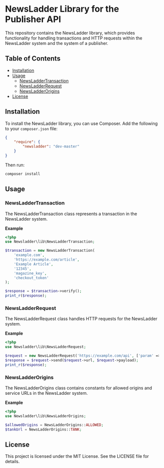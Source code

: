 # NewsLadder Library for the Publisher API

This repository contains the NewsLadder library, which provides functionality for handling transactions and HTTP requests within the NewsLadder system and the system of a publisher.

## Table of Contents

- [Installation](#installation)
- [Usage](#usage)
  - [NewsLadderTransaction](#newsladdertransaction)
  - [NewsLadderRequest](#newsladderrequest)
  - [NewsLadderOrigins](#newsladderorigins)
- [License](#license)

## Installation

To install the NewsLadder library, you can use Composer. Add the following to your `composer.json` file:

```json
{
    "require": {
        "newsladder": "dev-master"
    }
}
```

Then run:

```bash
composer install
```


## Usage

### NewsLadderTransaction

The NewsLadderTransaction class represents a transaction in the NewsLadder system.

**Example**
```php
<?php
use Newsladder\lib\NewsLadderTransaction;

$transaction = new NewsLadderTransaction(
    'example.com',
    'https://example.com/article',
    'Example Article',
    '12345',
    'magazine_key',
    'checkout_token'
);

$response = $transaction->verify();
print_r($response);
```

### NewsLadderRequest

The NewsLadderRequest class handles HTTP requests for the NewsLadder system.

**Example**

```php
<?php
use Newsladder\lib\NewsLadderRequest;

$request = new NewsLadderRequest('https://example.com/api', ['param' => 'value']);
$response = $request->send($request->url, $request->payload);
print_r($response);
```

### NewsLadderOrigins

The NewsLadderOrigins class contains constants for allowed origins and service URLs in the NewsLadder system.

**Example**

```php
<?php
use Newsladder\lib\NewsLadderOrigins;

$allowedOrigins = NewsLadderOrigins::ALLOWED;
$tankUrl = NewsLadderOrigins::TANK;
```

## License

This project is licensed under the MIT License. See the LICENSE file for details.
